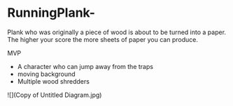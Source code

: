 # RunningPlank-

Plank who was originally a piece of wood is about to be turned into a paper. 
The higher your score the more sheets of paper you can produce. 

 MVP
 - A character who can jump away from the traps 
 - moving background
 - Multiple wood shredders

![](Copy of Untitled Diagram.jpg)
